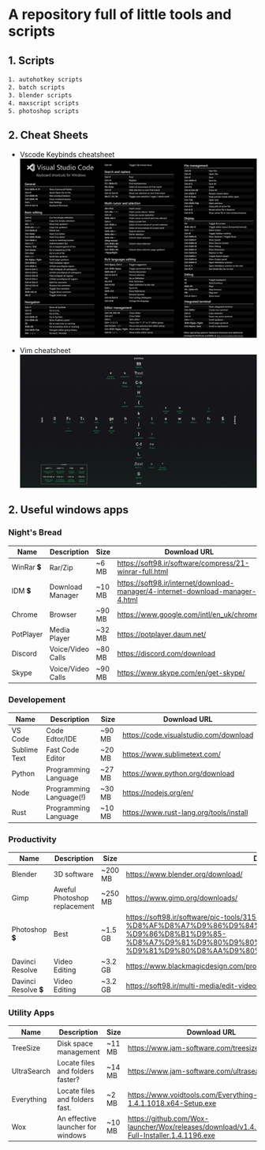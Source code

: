 # A repository full of little tools and scripts

## 1. Scripts

    1. autohotkey scripts
    2. batch scripts
    3. blender scripts
    4. maxscript scripts
    5. photoshop scripts

## 2. Cheat Sheets

- Vscode Keybinds cheatsheet
![vscode cheatsheet](cheatsheets/vscode_keybinds.png)

- Vim cheatsheet
![vim cheatsheet](cheatsheets/vim_cheatsheet.jpg)

## 2. Useful windows apps

### Night's Bread

Name | Description | Size     | Download URL
---------|----------|---------|---------
WinRar 💲 | Rar/Zip | ~6 MB | https://soft98.ir/software/compress/21-winrar-full.html
IDM 💲 | Download Manager | ~10 MB | https://soft98.ir/internet/download-manager/4-internet-download-manager-4.html
Chrome | Browser | ~90 MB| https://www.google.com/intl/en_uk/chrome/
PotPlayer | Media Player | ~32 MB | https://potplayer.daum.net/
Discord | Voice/Video Calls | ~80 MB | https://discord.com/download
Skype| Voice/Video Calls | ~90 MB | https://www.skype.com/en/get-skype/

### Developement

Name | Description | Size     | Download URL
---------|----------|---------|---------
VS Code | Code Edtor/IDE | ~90 MB | https://code.visualstudio.com/download
Sublime Text | Fast Code Editor | ~20 MB | https://www.sublimetext.com/
Python | Programming Language | ~27 MB | https://www.python.org/download
Node | Programming Language(!) | ~30 MB | https://nodejs.org/en/
Rust | Programming Language | ~10 MB | https://www.rust-lang.org/tools/install

### Productivity

Name | Description | Size     | Download URL
---------|----------|---------|---------
Blender | 3D software | ~200 MB | https://www.blender.org/download/
Gimp | Aweful Photoshop replacement | ~250 MB | https://www.gimp.org/downloads/
Photoshop 💲 | Best | ~1.5 GB | https://soft98.ir/software/pic-tools/3153-%D8%AF%D8%A7%D9%86%D9%84%D9%80%D9%88%D8%AF-%D9%86%D8%B1%D9%85-%D8%A7%D9%81%D9%80%D9%80%D8%B2%D8%A7%D8%B1-%D9%81%D9%80%D8%AA%D9%80%D9%88%D8%B4%D9%80%D8%A7%D9%BE.html
Davinci Resolve | Video Editing | ~3.2 GB | https://www.blackmagicdesign.com/products/davinciresolve
Davinci Resolve 💲 | Video Editing | ~3.2 GB | https://soft98.ir/multi-media/edit-video/17510-Davinci-Resolve.html

### Utility Apps

Name | Description | Size     | Download URL
---------|----------|---------|---------
TreeSize | Disk space management | ~11 MB| https://www.jam-software.com/treesize_free
UltraSearch | Locate files and folders faster? | ~14 MB | https://www.jam-software.com/ultrasearch_free
Everything | Locate files and folders fast. | ~2 MB | https://www.voidtools.com/Everything-1.4.1.1018.x64-Setup.exe
Wox | An effective launcher for windows | ~10 MB | https://github.com/Wox-launcher/Wox/releases/download/v1.4.1196/Wox-Full-Installer.1.4.1196.exe
